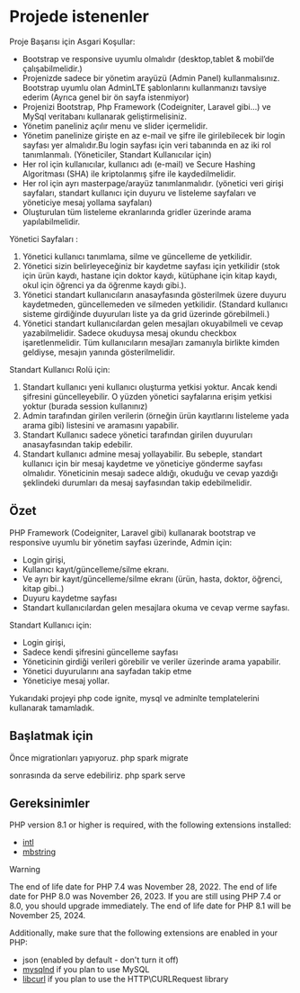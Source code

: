 # Projede istenenler

Proje Başarısı için Asgari Koşullar:
- Bootstrap ve responsive uyumlu olmalıdır (desktop,tablet & mobil’de çalışabilmelidir.)
- Projenizde sadece bir yönetim arayüzü (Admin Panel) kullanmalısınız. Bootstrap uyumlu olan AdminLTE şablonlarını kullanmanızı tavsiye ederim (Ayrıca genel bir ön sayfa istenmiyor)
- Projenizi Bootstrap, Php Framework (Codeigniter, Laravel gibi…) ve MySql veritabanı kullanarak geliştirmelisiniz.
- Yönetim paneliniz açılır menu ve slider içermelidir.
- Yönetim panelinize girişte en az e-mail ve şifre ile girilebilecek bir login sayfası yer almalıdır.Bu login sayfası için veri tabanında en az iki rol tanımlanmalı. (Yöneticiler, Standart Kullanıcılar için)
- Her rol için kullanıcılar, kullanıcı adı (e-mail) ve Secure Hashing Algoritması (SHA) ile kriptolanmış şifre ile kaydedilmelidir.
- Her rol için ayrı masterpage/arayüz tanımlanmalıdır. (yönetici veri girişi sayfaları, standart kullanıcı için duyuru ve listeleme sayfaları ve yöneticiye mesaj yollama sayfaları)
- Oluşturulan tüm listeleme ekranlarında gridler üzerinde arama yapılabilmelidir.

Yönetici Sayfaları :
1. Yönetici kullanıcı tanımlama, silme ve güncelleme de yetkilidir.
2. Yönetici sizin belirleyeceğiniz bir kaydetme sayfası için yetkilidir (stok için ürün kaydı, hastane için doktor kaydı, kütüphane için kitap kaydı, okul için öğrenci ya da öğrenme kaydı gibi.).
3. Yönetici standart kullanıcıların anasayfasında gösterilmek üzere duyuru kaydetmeden, güncellemeden ve silmeden yetkilidir. (Standard kullanıcı sisteme girdiğinde duyuruları liste ya da grid üzerinde görebilmeli.)
4. Yönetici standart kullanıcılardan gelen mesajları okuyabilmeli ve cevap yazabilmelidir. Sadece okuduysa mesaj okundu checkbox işaretlenmelidir. Tüm kullanıcıların mesajları zamanıyla birlikte kimden geldiyse, mesajın yanında gösterilmelidir.

Standart Kullanıcı Rolü için:
1. Standart kullanıcı yeni kullanıcı oluşturma yetkisi yoktur. Ancak kendi şifresini güncelleyebilir. O yüzden yönetici sayfalarına erişim yetkisi yoktur (burada session kullanınız)
2. Admin tarafından girilen verilerin (örneğin ürün kayıtlarını listeleme yada arama gibi) listesini ve aramasını yapabilir.
3. Standart Kullanıcı sadece yönetici tarafından girilen duyuruları anasayfasından takip edebilir. 
4. Standart kullanıcı admine mesaj yollayabilir. Bu sebeple, standart kullanıcı için bir mesaj kaydetme ve yöneticiye gönderme sayfası olmalıdır. Yöneticinin mesajı sadece aldığı, okuduğu ve cevap yazdığı şeklindeki durumları da mesaj sayfasından takip edebilmelidir.

## Özet
PHP Framework (Codeigniter, Laravel gibi) kullanarak bootstrap ve responsive uyumlu bir yönetim sayfası üzerinde, 
Admin için:
- Login girişi, 
- Kullanıcı kayıt/güncelleme/silme ekranı.
- Ve ayrı bir kayıt/güncelleme/silme ekranı (ürün, hasta, doktor, öğrenci, kitap gibi..)
- Duyuru kaydetme sayfası
- Standart kullanıcılardan gelen mesajlara okuma ve cevap verme sayfası.

Standart Kullanıcı için:
- Login girişi, 
- Sadece kendi şifresini güncelleme sayfası
- Yöneticinin girdiği verileri görebilir ve veriler üzerinde arama yapabilir.
- Yönetici duyurularını ana sayfadan takip etme
- Yöneticiye mesaj yollar.

Yukarıdaki projeyi php code ignite, mysql ve adminlte templatelerini kullanarak tamamladık.

## Başlatmak için
Önce migrationları yapıyoruz.
php spark migrate

sonrasında da serve edebiliriz.
php spark serve

## Gereksinimler

PHP version 8.1 or higher is required, with the following extensions installed:

- [intl](http://php.net/manual/en/intl.requirements.php)
- [mbstring](http://php.net/manual/en/mbstring.installation.php)

> [!WARNING]
> The end of life date for PHP 7.4 was November 28, 2022.
> The end of life date for PHP 8.0 was November 26, 2023.
> If you are still using PHP 7.4 or 8.0, you should upgrade immediately.
> The end of life date for PHP 8.1 will be November 25, 2024.

Additionally, make sure that the following extensions are enabled in your PHP:

- json (enabled by default - don't turn it off)
- [mysqlnd](http://php.net/manual/en/mysqlnd.install.php) if you plan to use MySQL
- [libcurl](http://php.net/manual/en/curl.requirements.php) if you plan to use the HTTP\CURLRequest library
